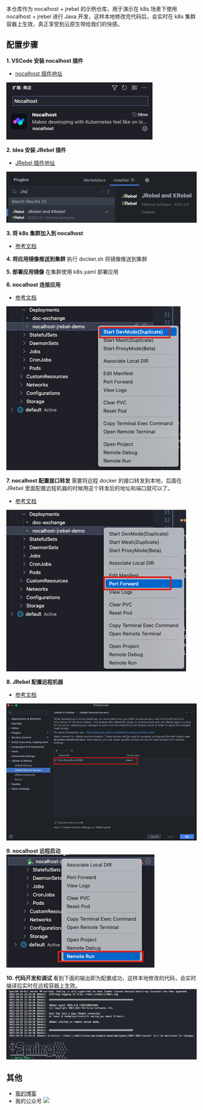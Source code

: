 本仓库作为 nocalhost + jrebel 的示例仓库，用于演示在 k8s 场景下使用 nocalhost + jrebel 进行 Java 开发，这样本地修改完代码后，会实时在 k8s 集群容器上生效，真正享受到云原生带给我们的快感。

## 配置步骤
**1. VSCode 安装 nocalhost 插件**
- [nocalhost 插件地址](https://marketplace.visualstudio.com/items?itemName=nocalhost.nocalhost)

![](nocalhost插件.png)

**2. Idea 安装 JRebel 插件**
- [JRebel 插件地址](https://plugins.jetbrains.com/plugin/4441-jrebel-and-xrebel)

![](2022-10-28-22-28-46.png)

**3. 将 k8s 集群加入到 nocalhost**
- [参考文档](https://nocalhost.dev/zh-CN/docs/guides/manage-cluster)

**4. 将应用镜像推送到集群**
执行 docker.sh 将镜像推送到集群

**5. 部署应用镜像**
在集群使用 k8s.yaml 部署应用

**6. nocalhost 连接应用**
- [参考文档](https://nocalhost.dev/zh-CN/docs/guides/deploy/deploy-app)

![](2022-10-28-22-33-17.png)

**7. nocalhost 配置接口转发**
需要将远程 docker 的接口转发到本地，后面在 JRebel 里面配置远程机器的时候用这个转发后的地址和端口就可以了。
- [参考文档](https://nocalhost.dev/zh-CN/docs/guides/deploy/deploy-demo)

![](2022-10-28-22-33-41.png)

**8. JRebel 配置远程机器**
- [参考文档](https://manuals.jrebel.com/jrebel/remoteserver/intellij.html#intellijremoteserver)

![](2022-10-28-22-31-52.png)

**9. nocalhost 远程启动**
![](2022-10-28-22-32-25.png)

**10. 代码开发和调试**
看到下面的输出即为配置成功，这样本地修改的代码，会实时编译后实时在远程容器上生效。
![](2022-10-28-22-35-12.png)

## 其他
- [我的博客](https://www.ifb.me)
- 我的公众号
![](https://blog.fflow.link/images/qrcode.jpeg)